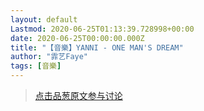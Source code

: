 ```yaml
---
layout: default
Lastmod: 2020-06-25T01:13:39.728998+00:00
date: 2020-06-25T00:00:00.000Z
title: "【音樂】YANNI - ONE MAN'S DREAM"
author: "霏艺Faye"
tags: [音樂]
---
```








> [点击品葱原文参与讨论](https://pincong.rocks/video/id-2398__sort_key-agree_count__sort-DESC)


